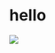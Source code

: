 # hello


<img src="https://github.com/suhminjae/test/blob/master/screenshot/스크린샷%202022-09-02%20오후%205.08.42.png?raw=true"/>

